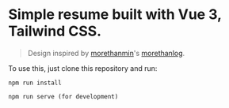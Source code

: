 # Simple resume built with Vue 3, Tailwind CSS.

> Design inspired by [morethanmin](https://github.com/morethanmin)'s [morethanlog](https://github.com/morethanmin/morethan-log).

To use this, just clone this repository and run:
```
npm run install
```

```
npm run serve (for development)
```